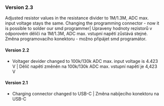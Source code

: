 ### Version 2.3
Adjusted resistor values in the resistance divider to 1M/1.3M, ADC max. input voltage stays the same. Changing the programming connector - now it is possible to solder our smd programmer| Upraveny hodnoty rezistorů v odporovém děliči na 1M/1.3M, ADC max. vstupní napětí zůstává stejné. Změna programovacího konektoru - možno připájet smd programátor.
#### Version 2.2
- Voltager devider changed to 100k/130k ADC max. input voltage is 4.423 V | Dělič napětí změněn na 100k/130k ADC max. vstupní napětí je 4,423 V
#### Version 2.1
- Charging connector changed to USB-C | Změna nabíjecího konektoru na USB-C